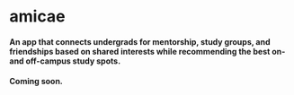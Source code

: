 # amicae
#### An app that connects undergrads for mentorship, study groups, and friendships based on shared interests while recommending the best on- and off-campus study spots.
#### Coming soon.


